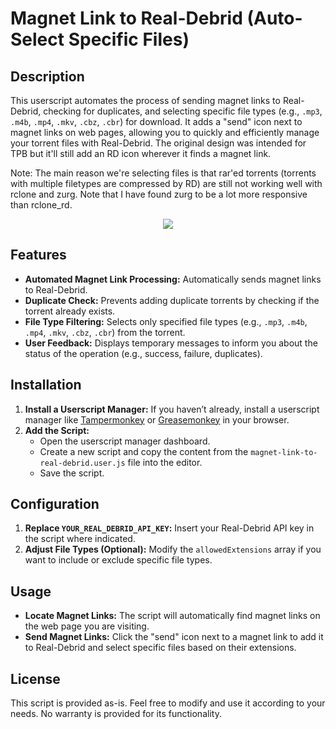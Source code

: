 # Magnet Link to Real-Debrid (Auto-Select Specific Files)

## Description

This userscript automates the process of sending magnet links to Real-Debrid, checking for duplicates, and selecting specific file types (e.g., `.mp3`, `.m4b`, `.mp4`, `.mkv`, `.cbz`, `.cbr`) for download. It adds a "send" icon next to magnet links on web pages, allowing you to quickly and efficiently manage your torrent files with Real-Debrid. The original design was intended for TPB but it'll still add an RD icon wherever it finds a magnet link. 

Note: The main reason we're selecting files is that rar'ed torrents (torrents with multiple filetypes are compressed by RD) are still not working well with rclone and zurg. Note that I have found zurg to be a lot more responsive than rclone_rd. 

<div align="center">
	<img src="https://i.imgur.com/JI3P3t2.gif">
</div>


## Features

- **Automated Magnet Link Processing:** Automatically sends magnet links to Real-Debrid.
- **Duplicate Check:** Prevents adding duplicate torrents by checking if the torrent already exists.
- **File Type Filtering:** Selects only specified file types (e.g., `.mp3`, `.m4b`, `.mp4`, `.mkv`, `.cbz`, `.cbr`) from the torrent.
- **User Feedback:** Displays temporary messages to inform you about the status of the operation (e.g., success, failure, duplicates).

## Installation

1. **Install a Userscript Manager:** If you haven’t already, install a userscript manager like [Tampermonkey](https://www.tampermonkey.net/) or [Greasemonkey](https://www.greasespot.net/) in your browser.
2. **Add the Script:**
   - Open the userscript manager dashboard.
   - Create a new script and copy the content from the `magnet-link-to-real-debrid.user.js` file into the editor.
   - Save the script.

## Configuration

1. **Replace `YOUR_REAL_DEBRID_API_KEY`:** Insert your Real-Debrid API key in the script where indicated.
2. **Adjust File Types (Optional):** Modify the `allowedExtensions` array if you want to include or exclude specific file types.

## Usage

- **Locate Magnet Links:** The script will automatically find magnet links on the web page you are visiting.
- **Send Magnet Links:** Click the "send" icon next to a magnet link to add it to Real-Debrid and select specific files based on their extensions.

## License

This script is provided as-is. Feel free to modify and use it according to your needs. No warranty is provided for its functionality.
